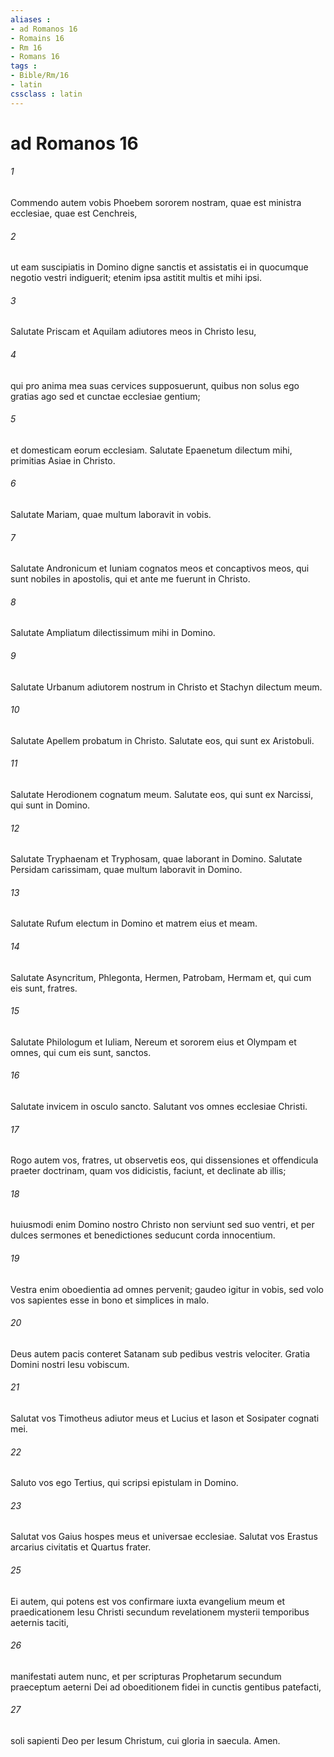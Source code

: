```yaml
---
aliases : 
- ad Romanos 16
- Romains 16
- Rm 16
- Romans 16
tags : 
- Bible/Rm/16
- latin
cssclass : latin
---
```


# ad Romanos 16

###### 1
Commendo autem vobis Phoebem sororem nostram, quae est ministra ecclesiae, quae est Cenchreis, 
###### 2
ut eam suscipiatis in Domino digne sanctis et assistatis ei in quocumque negotio vestri indiguerit; etenim ipsa astitit multis et mihi ipsi. 
###### 3
Salutate Priscam et Aquilam adiutores meos in Christo Iesu, 
###### 4
qui pro anima mea suas cervices supposuerunt, quibus non solus ego gratias ago sed et cunctae ecclesiae gentium; 
###### 5
et domesticam eorum ecclesiam. Salutate Epaenetum dilectum mihi, primitias Asiae in Christo. 
###### 6
Salutate Mariam, quae multum laboravit in vobis. 
###### 7
Salutate Andronicum et Iuniam cognatos meos et concaptivos meos, qui sunt nobiles in apostolis, qui et ante me fuerunt in Christo. 
###### 8
Salutate Ampliatum dilectissimum mihi in Domino. 
###### 9
Salutate Urbanum adiutorem nostrum in Christo et Stachyn dilectum meum. 
###### 10
Salutate Apellem probatum in Christo. Salutate eos, qui sunt ex Aristobuli. 
###### 11
Salutate Herodionem cognatum meum. Salutate eos, qui sunt ex Narcissi, qui sunt in Domino. 
###### 12
Salutate Tryphaenam et Tryphosam, quae laborant in Domino. Salutate Persidam carissimam, quae multum laboravit in Domino. 
###### 13
Salutate Rufum electum in Domino et matrem eius et meam. 
###### 14
Salutate Asyncritum, Phlegonta, Hermen, Patrobam, Hermam et, qui cum eis sunt, fratres. 
###### 15
Salutate Philologum et Iuliam, Nereum et sororem eius et Olympam et omnes, qui cum eis sunt, sanctos. 
###### 16
Salutate invicem in osculo sancto. Salutant vos omnes ecclesiae Christi.
###### 17
Rogo autem vos, fratres, ut observetis eos, qui dissensiones et offendicula praeter doctrinam, quam vos didicistis, faciunt, et declinate ab illis; 
###### 18
huiusmodi enim Domino nostro Christo non serviunt sed suo ventri, et per dulces sermones et benedictiones seducunt corda innocentium.
###### 19
Vestra enim oboedientia ad omnes pervenit; gaudeo igitur in vobis, sed volo vos sapientes esse in bono et simplices in malo. 
###### 20
Deus autem pacis conteret Satanam sub pedibus vestris velociter. Gratia Domini nostri Iesu vobiscum.
###### 21
Salutat vos Timotheus adiutor meus et Lucius et Iason et Sosipater cognati mei. 
###### 22
Saluto vos ego Tertius, qui scripsi epistulam in Domino. 
###### 23
Salutat vos Gaius hospes meus et universae ecclesiae. Salutat vos Erastus arcarius civitatis et Quartus frater. 
###### 25
Ei autem, qui potens est vos confirmare iuxta evangelium meum et praedicationem Iesu Christi secundum revelationem mysterii temporibus aeternis taciti, 
###### 26
manifestati autem nunc, et per scripturas Prophetarum secundum praeceptum aeterni Dei ad oboeditionem fidei in cunctis gentibus patefacti, 
###### 27
soli sapienti Deo per Iesum Christum, cui gloria in saecula. Amen.
